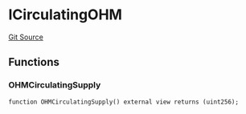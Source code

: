# ICirculatingOHM
[Git Source](https://github.com/KlimaDAO/klimadao-solidity/blob/b4fb0f4685d5fe4c80ffc162389dfe0abdfe9f39/src/protocol/pKLIMA/AltExercisepKLIMA.sol)


## Functions
### OHMCirculatingSupply


```solidity
function OHMCirculatingSupply() external view returns (uint256);
```

